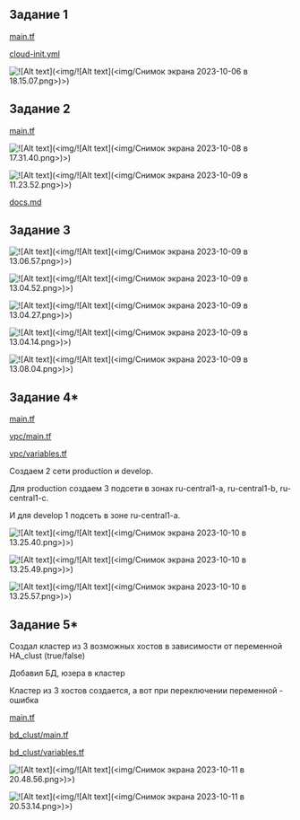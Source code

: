 ## Задание 1
[main.tf](main.tf) 

[cloud-init.yml](cloud-init.yml) 

![!\[Alt text\](<img/!\[Alt text\](<img/Снимок экрана 2023-10-06 в 18.15.07.png>)>)](<img/Снимок экрана 2023-10-06 в 18.15.07.png>)
## Задание 2
[main.tf](main.tf) 

![!\[Alt text\](<img/!\[Alt text\](<img/Снимок экрана 2023-10-08 в 17.31.40.png>)>)](<img/Снимок экрана 2023-10-08 в 17.31.40.png>)


![!\[Alt text\](<img/!\[Alt text\](<img/Снимок экрана 2023-10-09 в 11.23.52.png>)>)](<img/Снимок экрана 2023-10-09 в 11.23.52.png>)

[docs.md](docs.md) 
## Задание 3
![!\[Alt text\](<img/!\[Alt text\](<img/Снимок экрана 2023-10-09 в 13.06.57.png>)>)](<img/Снимок экрана 2023-10-09 в 13.06.57.png>)

![!\[Alt text\](<img/!\[Alt text\](<img/Снимок экрана 2023-10-09 в 13.04.52.png>)>)](<img/Снимок экрана 2023-10-09 в 13.04.52.png>)

![!\[Alt text\](<img/!\[Alt text\](<img/Снимок экрана 2023-10-09 в 13.04.27.png>)>)](<img/Снимок экрана 2023-10-09 в 13.04.27.png>)

![!\[Alt text\](<img/!\[Alt text\](<img/Снимок экрана 2023-10-09 в 13.04.14.png>)>)](<img/Снимок экрана 2023-10-09 в 13.04.14.png>)

![!\[Alt text\](<img/!\[Alt text\](<img/Снимок экрана 2023-10-09 в 13.08.04.png>)>)](<img/Снимок экрана 2023-10-09 в 13.08.04.png>)
## Задание 4*
[main.tf](main.tf) 

[vpc/main.tf](vpc/main.tf) 

[vpc/variables.tf](vpc/variables.tf) 

Создаем 2 сети production и develop. 

Для production создаем 3 подсети в зонах ru-central1-a, ru-central1-b, ru-central1-c.

И  для develop 1 подсеть в зоне ru-central1-a.

![!\[Alt text\](<img/!\[Alt text\](<img/Снимок экрана 2023-10-10 в 13.25.40.png>)>)](<img/Снимок экрана 2023-10-10 в 13.25.40.png>)

![!\[Alt text\](<img/!\[Alt text\](<img/Снимок экрана 2023-10-10 в 13.25.49.png>)>)](<img/Снимок экрана 2023-10-10 в 13.25.49.png>)

![!\[Alt text\](<img/!\[Alt text\](<img/Снимок экрана 2023-10-10 в 13.25.57.png>)>)](<img/Снимок экрана 2023-10-10 в 13.25.57.png>)
## Задание 5*
Создал кластер из 3 возможных хостов в зависимости от переменной HA_clust (true/false)

Добавил БД, юзера в кластер

Кластер из 3 хостов создается, а вот при переключении переменной - ошибка 

[main.tf](main.tf) 

[bd_clust/main.tf](bd_clust/main.tf) 

[bd_clust/variables.tf](bd_clust/variables.tf) 

![!\[Alt text\](<img/!\[Alt text\](<img/Снимок экрана 2023-10-11 в 20.48.56.png>)>)](<img/Снимок экрана 2023-10-11 в 20.48.56.png>)

![!\[Alt text\](<img/!\[Alt text\](<img/Снимок экрана 2023-10-11 в 20.53.14.png>)>)](<img/Снимок экрана 2023-10-11 в 20.53.14.png>)